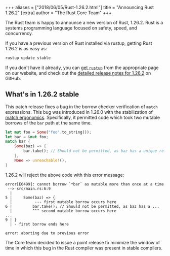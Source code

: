 +++
aliases = ["2018/06/05/Rust-1.26.2.html"]
title = "Announcing Rust 1.26.2"
[extra]
author = "The Rust Core Team"
+++

The Rust team is happy to announce a new version of Rust, 1.26.2. Rust is a
systems programming language focused on safety, speed, and concurrency.

If you have a previous version of Rust installed via rustup, getting Rust
1.26.2 is as easy as:

```bash
rustup update stable
```

If you don't have it already, you can [get `rustup`][install] from the
appropriate page on our website, and check out the [detailed release notes for
1.26.2][notes] on GitHub.

[install]: https://www.rust-lang.org/install.html
[notes]: https://github.com/rust-lang/rust/blob/stable/RELEASES.md#version-1262-2018-06-05

## What's in 1.26.2 stable

This patch release fixes a bug in the borrow checker verification of `match` expressions. This bug
was introduced in 1.26.0 with the stabilization of [match ergonomics]. Specifically, it permitted
code which took two mutable borrows of the `bar` path at the same time.

```rust
let mut foo = Some("foo".to_string());
let bar = &mut foo;
match bar {
    Some(baz) => {
        bar.take(); // Should not be permitted, as baz has a unique reference to the bar pointer.
    },
    None => unreachable!(),
}
```

1.26.2 will reject the above code with this error message:

```
error[E0499]: cannot borrow `*bar` as mutable more than once at a time
 --> src/main.rs:6:9
  |
5 |     Some(baz) => {
  |          --- first mutable borrow occurs here
6 |         bar.take(); // Should not be permitted, as baz has a ...
  |         ^^^ second mutable borrow occurs here
...
9 | }
  | - first borrow ends here

error: aborting due to previous error
```

The Core team decided to issue a point release to minimize the window of time in which this bug in
the Rust compiler was present in stable compilers.

[match ergonomics]: https://blog.rust-lang.org/2018/05/10/Rust-1.26.html#nicer-match-bindings
